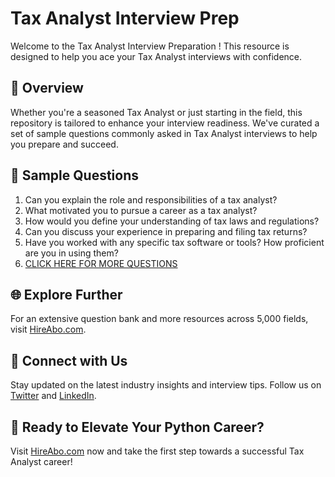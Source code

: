 # Tax Analyst Interview Prep

Welcome to the Tax Analyst Interview Preparation ! This resource is designed to help you ace your Tax Analyst interviews with confidence.

## 🚀 Overview

Whether you're a seasoned Tax Analyst or just starting in the field, this repository is tailored to enhance your interview readiness. We've curated a set of sample questions commonly asked in Tax Analyst interviews to help you prepare and succeed.

## 📝 Sample Questions

1. Can you explain the role and responsibilities of a tax analyst?
2. What motivated you to pursue a career as a tax analyst?
3. How would you define your understanding of tax laws and regulations?
4. Can you discuss your experience in preparing and filing tax returns?
5. Have you worked with any specific tax software or tools? How proficient are you in using them?
6. [CLICK HERE FOR MORE QUESTIONS](https://hireabo.com/job/1_2_14/Tax%20Analyst)

## 🌐 Explore Further

For an extensive question bank and more resources across 5,000 fields, visit [HireAbo.com](https://www.hireabo.com).

## 📱 Connect with Us

Stay updated on the latest industry insights and interview tips. Follow us on [Twitter](https://twitter.com/hireabo) and [LinkedIn](https://www.linkedin.com/in/hire-abo-3609972a8/).

## 🚀 Ready to Elevate Your Python Career?

Visit [HireAbo.com](https://www.hireabo.com) now and take the first step towards a successful Tax Analyst career!